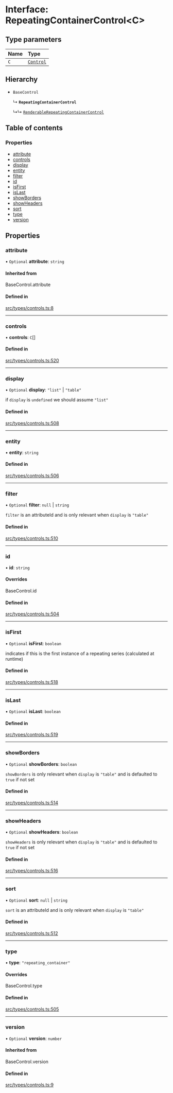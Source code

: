 # Interface: RepeatingContainerControl<C\>

## Type parameters

| Name | Type |
| :------ | :------ |
| `C` | [`Control`](../wiki/Exports#control) |

## Hierarchy

- `BaseControl`

  ↳ **`RepeatingContainerControl`**

  ↳↳ [`RenderableRepeatingContainerControl`](../wiki/RenderableRepeatingContainerControl)

## Table of contents

### Properties

- [attribute](../wiki/RepeatingContainerControl#attribute)
- [controls](../wiki/RepeatingContainerControl#controls)
- [display](../wiki/RepeatingContainerControl#display)
- [entity](../wiki/RepeatingContainerControl#entity)
- [filter](../wiki/RepeatingContainerControl#filter)
- [id](../wiki/RepeatingContainerControl#id)
- [isFirst](../wiki/RepeatingContainerControl#isfirst)
- [isLast](../wiki/RepeatingContainerControl#islast)
- [showBorders](../wiki/RepeatingContainerControl#showborders)
- [showHeaders](../wiki/RepeatingContainerControl#showheaders)
- [sort](../wiki/RepeatingContainerControl#sort)
- [type](../wiki/RepeatingContainerControl#type)
- [version](../wiki/RepeatingContainerControl#version)

## Properties

### attribute

• `Optional` **attribute**: `string`

#### Inherited from

BaseControl.attribute

#### Defined in

[src/types/controls.ts:8](https://github.com/decisively-io/interview-sdk/blob/bdb144e/src/types/controls.ts#L8)

___

### controls

• **controls**: `C`[]

#### Defined in

[src/types/controls.ts:520](https://github.com/decisively-io/interview-sdk/blob/bdb144e/src/types/controls.ts#L520)

___

### display

• `Optional` **display**: ``"list"`` \| ``"table"``

if `display` is `undefined` we should assume `"list"`

#### Defined in

[src/types/controls.ts:508](https://github.com/decisively-io/interview-sdk/blob/bdb144e/src/types/controls.ts#L508)

___

### entity

• **entity**: `string`

#### Defined in

[src/types/controls.ts:506](https://github.com/decisively-io/interview-sdk/blob/bdb144e/src/types/controls.ts#L506)

___

### filter

• `Optional` **filter**: ``null`` \| `string`

`filter` is an attributeId and is only relevant when `display` is `"table"`

#### Defined in

[src/types/controls.ts:510](https://github.com/decisively-io/interview-sdk/blob/bdb144e/src/types/controls.ts#L510)

___

### id

• **id**: `string`

#### Overrides

BaseControl.id

#### Defined in

[src/types/controls.ts:504](https://github.com/decisively-io/interview-sdk/blob/bdb144e/src/types/controls.ts#L504)

___

### isFirst

• `Optional` **isFirst**: `boolean`

indicates if this is the first instance of a repeating series (calculated at runtime)

#### Defined in

[src/types/controls.ts:518](https://github.com/decisively-io/interview-sdk/blob/bdb144e/src/types/controls.ts#L518)

___

### isLast

• `Optional` **isLast**: `boolean`

#### Defined in

[src/types/controls.ts:519](https://github.com/decisively-io/interview-sdk/blob/bdb144e/src/types/controls.ts#L519)

___

### showBorders

• `Optional` **showBorders**: `boolean`

`showBorders` is only relevant when `display` is `"table"` and is defaulted to `true` if not set

#### Defined in

[src/types/controls.ts:514](https://github.com/decisively-io/interview-sdk/blob/bdb144e/src/types/controls.ts#L514)

___

### showHeaders

• `Optional` **showHeaders**: `boolean`

`showHeaders` is only relevant when `display` is `"table"` and is defaulted to `true` if not set

#### Defined in

[src/types/controls.ts:516](https://github.com/decisively-io/interview-sdk/blob/bdb144e/src/types/controls.ts#L516)

___

### sort

• `Optional` **sort**: ``null`` \| `string`

`sort` is an attributeId and is only relevant when `display` is `"table"`

#### Defined in

[src/types/controls.ts:512](https://github.com/decisively-io/interview-sdk/blob/bdb144e/src/types/controls.ts#L512)

___

### type

• **type**: ``"repeating_container"``

#### Overrides

BaseControl.type

#### Defined in

[src/types/controls.ts:505](https://github.com/decisively-io/interview-sdk/blob/bdb144e/src/types/controls.ts#L505)

___

### version

• `Optional` **version**: `number`

#### Inherited from

BaseControl.version

#### Defined in

[src/types/controls.ts:9](https://github.com/decisively-io/interview-sdk/blob/bdb144e/src/types/controls.ts#L9)
